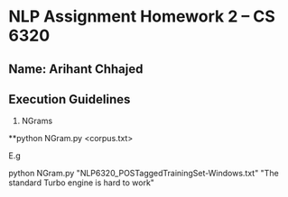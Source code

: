 # NLP Assignment Homework 2 – CS 6320

## Name: Arihant Chhajed

## Execution Guidelines

1. NGrams

**python NGram.py <corpus.txt> <sentence>

E.g

python NGram.py &quot;NLP6320\_POSTaggedTrainingSet-Windows.txt&quot; &quot;The standard Turbo engine is hard to work&quot;




